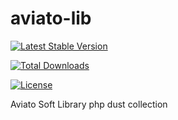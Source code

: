 # aviato-lib

[![Latest Stable Version](https://poser.pugx.org/aviato-soft/avi-lib/v/stable)](https://packagist.org/packages/aviato-soft/avi-lib)

[![Total Downloads](https://poser.pugx.org/aviato-soft/avi-lib/downloads)](https://packagist.org/packages/aviato-soft/avi-lib)

[![License](https://poser.pugx.org/aviato-soft/avi-lib/license)](https://packagist.org/packages/aviato-soft/avi-lib)

Aviato Soft Library php dust collection

